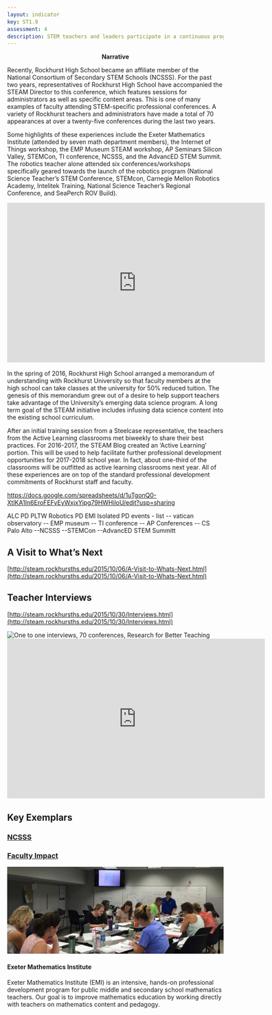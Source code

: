 ```yaml
---
layout: indicator
key: ST1.9
assessment: 4
description: STEM teachers and leaders participate in a continuous program of STEM-specific professional learning.
---
```

<p align="center">
<b>Narrative</b>
</p>
Recently, Rockhurst High School became an affiliate member of the National Consortium of Secondary STEM Schools (NCSSS). For the past two years, representatives of Rockhurst High School have accompanied the STEAM Director to this conference, which features sessions for administrators as well as specific content areas. This is one of many examples of faculty attending STEM-specific professional conferences. A variety of Rockhurst teachers and administrators have made a total of 70 appearances at over a twenty-five conferences during the last two years.

Some highlights of these experiences include the Exeter Mathematics Institute (attended by seven math department members), the Internet of Things workshop, the EMP Museum STEAM workshop, AP Seminars Silicon Valley, STEMCon, TI conference, NCSSS, and the AdvancED STEM Summit. The robotics teacher alone attended six conferences/workshops specifically geared towards the launch of the robotics program (National Science Teacher’s STEM Conference, STEMcon, Carnegie Mellon Robotics Academy, Intelitek Training, National Science Teacher’s Regional Conference, and SeaPerch ROV Build).

<iframe width="600" height="371" seamless frameborder="0" scrolling="no" src="https://docs.google.com/spreadsheets/d/1Op6lmBHQFjOMUmYXOVAdXZicPiCzptz0uyGm1PFhmh0/pubchart?oid=1951257408&amp;format=interactive"></iframe>

In the spring of 2016, Rockhurst High School arranged a memorandum of understanding with Rockhurst University so that faculty members at the high school can take classes at the university for 50% reduced tuition. The genesis of this memorandum grew out of a desire to help support teachers take advantage of the University’s emerging data science program. A long term goal of the STEAM initiative includes infusing data science content into the existing school curriculum. 

After an initial training session from a Steelcase representative, the teachers from the Active Learning classrooms met biweekly to share their best practices. For 2016-2017, the STEAM Blog created an ‘Active Learning’ portion. This will be used to help facilitate further professional development opportunities for 2017-2018 school year. In fact, about one-third of the classrooms will be outfitted as active learning classrooms next year. All of these experiences are on top of the standard professional development commitments of Rockhurst staff and faculty.




https://docs.google.com/spreadsheets/d/1uTgonQ0-XtlKA1In6EroFEFyEyWxjxYipg79HWHiloU/edit?usp=sharing

ALC PD
PLTW 
Robotics PD
EMI
Isolated PD events - list
-- vatican observatory
-- EMP museum
-- TI conference
-- AP Conferences
-- CS Palo Alto
--NCSSS
--STEMCon
--AdvancED STEM Summitt
## A Visit to What’s Next

[http://steam.rockhursths.edu/2015/10/06/A-Visit-to-Whats-Next.html](http://steam.rockhursths.edu/2015/10/06/A-Visit-to-Whats-Next.html)

## Teacher Interviews

[http://steam.rockhursths.edu/2015/10/30/Interviews.html](http://steam.rockhursths.edu/2015/10/30/Interviews.html)

<div class="flex-wrapper">
  <img src="{{ site.baseurl }}/img/indicators/st1.9a.jpg" alt="One to one interviews, 70 conferences, Research for Better Teaching">
</div>

<iframe width="600" height="371" seamless frameborder="0" scrolling="no" src="https://docs.google.com/spreadsheets/d/1Op6lmBHQFjOMUmYXOVAdXZicPiCzptz0uyGm1PFhmh0/pubchart?oid=1178377008&amp;format=interactive"></iframe>

## Key Exemplars
### [NCSSS](https://www.rockhursths.edu/pages/news/news---ncsss-acceptance)
### [Faculty Impact](https://docs.google.com/spreadsheets/d/1Op6lmBHQFjOMUmYXOVAdXZicPiCzptz0uyGm1PFhmh0/pubchart?oid=1178377008&format=interactive)
<div class="media well">
  <div class="media-left">
    <a href="http://steam.rockhursths.edu/2016/08/10/EMI-2016.html">
      <img class="media-object" src="/img/indicators/st1.6b.jpg">
    </a>
  </div>
  <div class="media-body">
    <h4 class="media-heading">Exeter Mathematics Institute</h4>
    <p>Exeter Mathematics Institute (EMI) is an intensive, hands-on professional development program for public middle and secondary school mathematics teachers. Our goal is to improve mathematics education by working directly with teachers on mathematics content and pedagogy.</p>
  </div>
</div>
